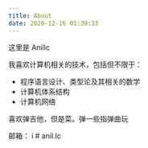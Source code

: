 ```yaml
---
title: About
date: 2020-12-16 01:39:33
---
```


这里是 Anillc

我喜欢计算机相关的技术，包括但不限于：

- 程序语言设计、类型论及其相关的数学
- 计算机体系结构
- 计算机网络

喜欢弹吉他，但是菜。弹一些指弹曲玩

邮箱： i # anil.lc

<link rel="stylesheet" href="https://fastly.jsdelivr.net/npm/aplayer/dist/APlayer.min.css">
<script src="https://fastly.jsdelivr.net/npm/aplayer/dist/APlayer.min.js"></script>
<script src="https://fastly.jsdelivr.net/npm/meting@2/dist/Meting.min.js"></script>

<meting-js
	server="netease"
	type="song"
	id="1844981660">
</meting-js>
